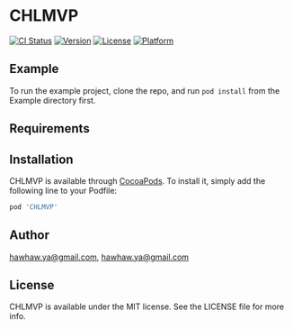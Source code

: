 # CHLMVP

[![CI Status](http://img.shields.io/travis/hawhaw.ya@gmail.com/CHLMVP.svg?style=flat)](https://travis-ci.org/hawhaw.ya@gmail.com/CHLMVP)
[![Version](https://img.shields.io/cocoapods/v/CHLMVP.svg?style=flat)](http://cocoapods.org/pods/CHLMVP)
[![License](https://img.shields.io/cocoapods/l/CHLMVP.svg?style=flat)](http://cocoapods.org/pods/CHLMVP)
[![Platform](https://img.shields.io/cocoapods/p/CHLMVP.svg?style=flat)](http://cocoapods.org/pods/CHLMVP)

## Example

To run the example project, clone the repo, and run `pod install` from the Example directory first.

## Requirements

## Installation

CHLMVP is available through [CocoaPods](http://cocoapods.org). To install
it, simply add the following line to your Podfile:

```ruby
pod 'CHLMVP'
```

## Author

hawhaw.ya@gmail.com, hawhaw.ya@gmail.com

## License

CHLMVP is available under the MIT license. See the LICENSE file for more info.
